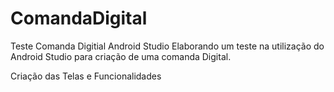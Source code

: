 # ComandaDigital
Teste Comanda Digitial Android Studio
Elaborando um teste na utilização do Android Studio para criação de uma comanda Digital.

Criação das Telas e Funcionalidades

